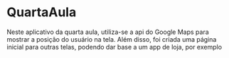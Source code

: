 # QuartaAula
 Neste aplicativo da quarta aula, utiliza-se a api do Google Maps para mostrar a posição do usuário na tela. Além disso, foi criada uma página inicial para outras telas, podendo dar base a um app de loja, por exemplo
